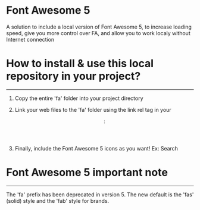 # Font Awesome 5
A solution to include a local version of Font Awesome 5, to increase loading speed, give you more control over FA, and allow you to work localy without Internet connection



# How to install & use this local repository in your project?
-----------------------------------------

1) Copy the entire 'fa' folder into your project directory

2) Link your web files to the 'fa' folder using the link rel tag in your <header>: <link rel="stylesheet" href="fa/all.min.css">

3) Finally, include the Font Awesome 5 icons as you want! Ex: <span class="fas fa-search">Search</span>



# Font Awesome 5 important note
-----------------------------------------
The 'fa' prefix has been deprecated in version 5. The new default is the 'fas' (solid) style and the 'fab' style for brands.
